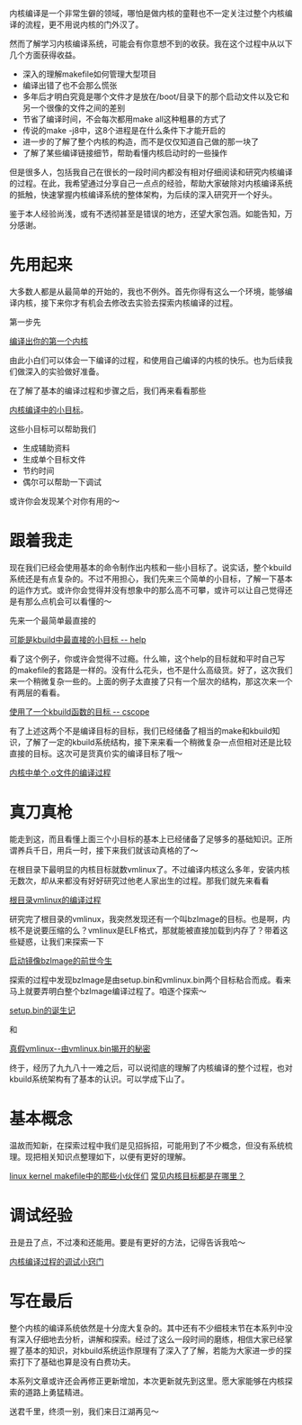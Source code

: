 内核编译是一个非常生僻的领域，哪怕是做内核的童鞋也不一定关注过整个内核编译的流程，更不用说内核的门外汉了。

然而了解学习内核编译系统，可能会有你意想不到的收获。我在这个过程中从以下几个方面获得收益。

* 深入的理解makefile如何管理大型项目
* 编译出错了也不会那么慌张
* 多年后才明白究竟是哪个文件才是放在/boot/目录下的那个启动文件以及它和另一个很像的文件之间的差别
* 节省了编译时间，不会每次都用make all这种粗暴的方式了
* 传说的make -j8中，这8个进程是在什么条件下才能开启的
* 进一步的了解了整个内核的构造，而不是仅仅知道自己做的那一块了
* 了解了某些编译链接细节，帮助看懂内核启动时的一些操作

但是很多人，包括我自己在很长的一段时间内都没有相对仔细阅读和研究内核编译的过程。在此，我希望通过分享自己一点点的经验，帮助大家破除对内核编译系统的抵触，快速掌握内核编译系统的整体架构，为后续的深入研究开一个好头。

鉴于本人经验尚浅，或有不透彻甚至是错误的地方，还望大家包涵。如能告知，万分感谢。

# 先用起来

大多数人都是从最简单的开始的，我也不例外。首先你得有这么一个环境，能够编译内核，接下来你才有机会去修改去实验去探索内核编译的过程。

第一步先

[编译出你的第一个内核][9]

由此小白们可以体会一下编译的过程，和使用自己编译的内核的快乐。也为后续我们做深入的实验做好准备。

在了解了基本的编译过程和步骤之后，我们再来看看那些

[内核编译中的小目标][10]。

这些小目标可以帮助我们

* 生成辅助资料
* 生成单个目标文件
* 节约时间
* 偶尔可以帮助一下调试

或许你会发现某个对你有用的～

# 跟着我走

现在我们已经会使用基本的命令制作出内核和一些小目标了。说实话，整个kbuild系统还是有点复杂的。不过不用担心，我们先来三个简单的小目标，了解一下基本的运作方式。或许你会觉得并没有想象中的那么高不可攀，或许可以让自己觉得还是有那么点机会可以看懂的～

先来一个最简单最直接的

[可能是kbuild中最直接的小目标 -- help][11]

看了这个例子，你或许会觉得不过瘾。什么嘛，这个help的目标就和平时自己写的makefile的套路是一样的。没有什么花头，也不是什么高级货。好了，这次我们来一个稍微复杂一些的。上面的例子太直接了只有一个层次的结构，那这次来一个有两层的看看。

[使用了一个kbuild函数的目标 -- cscope][13]

有了上述这两个不是编译目标的目标，我们已经储备了相当的make和kbuild知识，了解了一定的kbuild系统结构，接下来来看一个稍微复杂一点但相对还是比较直接的目标。这次可是货真价实的编译目标了哦～

[内核中单个.o文件的编译过程][12]

# 真刀真枪

能走到这，而且看懂上面三个小目标的基本上已经储备了足够多的基础知识。正所谓养兵千日，用兵一时，接下来我们就该动真格的了～

在根目录下最明显的内核目标就数vmlinux了。不过编译内核这么多年，安装内核无数次，却从来都没有好好研究过他老人家出生的过程。那我们就先来看看

[根目录vmlinux的编译过程][1]

研究完了根目录的vmlinux，我突然发现还有一个叫bzImage的目标。也是啊，内核不是说要压缩的么？vmlinux是ELF格式，那就能被直接加载到内存了？带着这些疑惑，让我们来探索一下

[启动镜像bzImage的前世今生][2]

探索的过程中发现bzImage是由setup.bin和vmlinux.bin两个目标粘合而成。看来马上就要弄明白整个bzImage编译过程了。咱逐个探索～

[setup.bin的诞生记][14]

和

[真假vmlinux--由vmlinux.bin揭开的秘密][3]

终于，经历了九九八十一难之后，可以说彻底的理解了内核编译的整个过程，也对kbuild系统架构有了基本的认识。可以学成下山了。

# 基本概念

温故而知新，在探索过程中我们是见招拆招，可能用到了不少概念，但没有系统梳理。现把相关知识点整理如下，以便有更好的理解。

[linux kernel makefile中的那些小伙伴们][5]
[常见内核目标都是在哪里？][6]

# 调试经验

丑是丑了点，不过凑和还能用。要是有更好的方法，记得告诉我哈～

[内核编译过程的调试小窍门][7]

# 写在最后

整个内核的编译系统依然是十分庞大复杂的。其中还有不少细枝末节在本系列中没有深入仔细地去分析，讲解和探索。经过了这么一段时间的磨练，相信大家已经掌握了基本的知识，对kbuild系统运作原理有了深入了了解，若能为大家进一步的探索打下了基础也算是没有白费功夫。

本系列文章或许还会再修正更新增加，本次更新就先到这里。愿大家能够在内核探索的道路上勇猛精进。

送君千里，终须一别，我们来日江湖再见～

[1]: http://blog.csdn.net/richardysteven/article/details/52502734
[2]: http://blog.csdn.net/richardysteven/article/details/52395737
[3]: http://blog.csdn.net/RichardYSteven/article/details/57973554
[4]: http://blog.csdn.net/richardysteven/article/details/52551443
[5]: http://blog.csdn.net/richardysteven/article/details/52420936
[6]: http://blog.csdn.net/richardysteven/article/details/52906049
[7]: http://blog.csdn.net/richardysteven/article/details/52908436
[8]: https://www.gnu.org/software/make/manual/make.html#Rule-Introduction
[9]: http://blog.csdn.net/RichardYSteven/article/details/56480485
[10]: http://blog.csdn.net/RichardYSteven/article/details/56482735
[11]: http://blog.csdn.net/RichardYSteven/article/details/56666283
[12]: http://blog.csdn.net/RichardYSteven/article/details/56666514
[13]: http://blog.csdn.net/RichardYSteven/article/details/56833038
[14]: http://blog.csdn.net/RichardYSteven/article/details/57958264